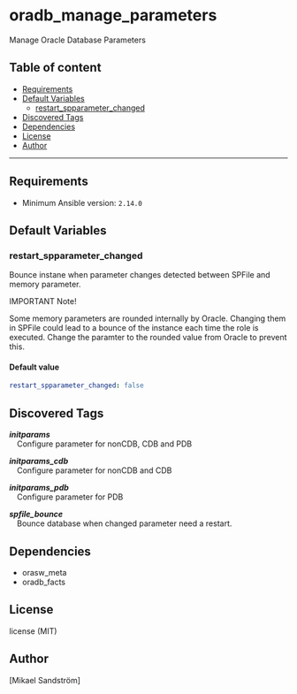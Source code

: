 # oradb_manage_parameters

Manage Oracle Database Parameters

## Table of content

- [Requirements](#requirements)
- [Default Variables](#default-variables)
  - [restart_spparameter_changed](#restart_spparameter_changed)
- [Discovered Tags](#discovered-tags)
- [Dependencies](#dependencies)
- [License](#license)
- [Author](#author)

---

## Requirements

- Minimum Ansible version: `2.14.0`

## Default Variables

### restart_spparameter_changed

Bounce instane when parameter changes detected between SPFile and memory parameter.

IMPORTANT Note!

Some memory parameters are rounded internally by Oracle.
Changing them in SPFile could lead to a bounce of the instance each time the role is executed.
Change the paramter to the rounded value from Oracle to prevent this.

#### Default value

```YAML
restart_spparameter_changed: false
```

## Discovered Tags

**_initparams_**\
&emsp;Configure parameter for nonCDB, CDB and PDB

**_initparams_cdb_**\
&emsp;Configure parameter for nonCDB and CDB

**_initparams_pdb_**\
&emsp;Configure parameter for PDB

**_spfile_bounce_**\
&emsp;Bounce database when changed parameter need a restart.

## Dependencies

- orasw_meta
- oradb_facts

## License

license (MIT)

## Author

[Mikael Sandström]
